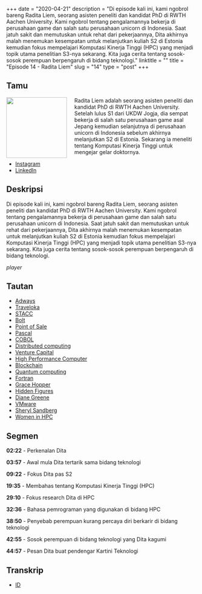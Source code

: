 +++
date = "2020-04-21"
description = "Di episode kali ini, kami ngobrol bareng Radita Liem, seorang asisten peneliti dan kandidat PhD di RWTH Aachen University. Kami ngobrol tentang pengalamannya bekerja di perusahaan game dan salah satu perusahaan unicorn di Indonesia. Saat jatuh sakit dan memutuskan untuk rehat dari pekerjaannya, Dita akhirnya malah menemukan kesempatan untuk melanjutkan kuliah S2 di Estonia kemudian fokus mempelajari Komputasi Kinerja Tinggi (HPC) yang menjadi topik utama penelitian S3-nya sekarang. Kita juga cerita tentang sosok-sosok perempuan berpengaruh di bidang teknologi."
linktitle = ""
title = "Episode 14 - Radita Liem"
slug = "14"
type = "post"
+++

## Tamu
<img style="float: left; width: 160px; margin-right: 20px;" src="/img/ep14.jpg">

Radita Liem adalah seorang asisten peneliti dan kandidat PhD di RWTH Aachen University. Setelah lulus S1 dari UKDW Jogja, dia sempat bekerja di salah satu perusahaan game asal Jepang kemudian selanjutnya di perusahaan unicorn di Indonesia sebelum akhirnya melanjutkan S2 di Estonia. Sekarang ia meneliti tentang Komputasi Kinerja Tinggi untuk mengejar gelar doktornya. 

- [Instagram](https://www.instagram.com/raditaliem/)
- [LinkedIn](https://www.linkedin.com/in/raditaliem/)

## Deskripsi 
Di episode kali ini, kami ngobrol bareng Radita Liem, seorang asisten peneliti dan kandidat PhD di RWTH Aachen University. Kami ngobrol tentang pengalamannya bekerja di perusahaan game dan salah satu perusahaan unicorn di Indonesia. Saat jatuh sakit dan memutuskan untuk rehat dari pekerjaannya, Dita akhirnya malah menemukan kesempatan untuk melanjutkan kuliah S2 di Estonia kemudian fokus mempelajari Komputasi Kinerja Tinggi (HPC) yang menjadi topik utama penelitian S3-nya sekarang. Kita juga cerita tentang sosok-sosok perempuan berpengaruh di bidang teknologi.

*player*

## Tautan
- [Adways](https://id.linkedin.com/company/adways)
- [Traveloka](https://www.traveloka.com/)
- [STACC](https://www.stacc.ee/)
- [Bolt](https://bolt.eu/en/)
- [Point of Sale](https://en.wikipedia.org/wiki/Point_of_sale)
- [Pascal](https://en.wikipedia.org/wiki/Pascal_(programming_language))
- [COBOL](https://en.wikipedia.org/wiki/COBOL)
- [Distributed computing](https://en.wikipedia.org/wiki/Distributed_computing)
- [Venture Capital](https://en.wikipedia.org/wiki/Venture_capital)
- [High Performance Computer](https://en.wikipedia.org/wiki/Supercomputer)
- [Blockchain](https://en.wikipedia.org/wiki/Blockchain)
- [Quantum computing](https://en.wikipedia.org/wiki/Quantum_computing)
- [Fortran](https://en.wikipedia.org/wiki/Fortran)
- [Grace Hopper](https://en.wikipedia.org/wiki/Grace_Hopper)
- [Hidden Figures](https://en.wikipedia.org/wiki/Hidden_Figures)
- [Diane Greene](https://en.wikipedia.org/wiki/Diane_Greene)
- [VMware](https://en.wikipedia.org/wiki/VMware)
- [Sheryl Sandberg](https://en.wikipedia.org/wiki/Sheryl_Sandberg)
- [Women in HPC](https://womeninhpc.org/)

## Segmen
**02:22** - Perkenalan Dita

**03:57** - Awal mula Dita tertarik sama bidang teknologi

**09:22** - Fokus Dita pas S2

**19:35** - Membahas tentang Komputasi Kinerja Tinggi (HPC)

**29:10** - Fokus research Dita di HPC

**32:36** - Bahasa pemrograman yang digunakan di bidang HPC

**38:50** - Penyebab perempuan kurang percaya diri berkarir di bidang teknologi

**42:55** - Sosok perempuan di bidang teknologi yang Dita kagumi 

**44:57** - Pesan Dita buat pendengar Kartini Teknologi

## Transkrip
- [ID](transcript)
